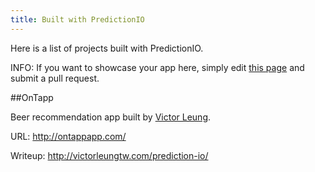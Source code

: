 ```yaml
---
title: Built with PredictionIO
---
```


Here is a list of projects built with PredictionIO. 

INFO: If you want to showcase your app here, simply edit [this page](https://github.com/PredictionIO/PredictionIO/blob/livedoc/docs/manual/source/community/showcase.html.md) and submit a pull request.

##OnTapp

<!--![OnTapp](/images/showcase/on-tapp-70x70.png=70x70) -->

Beer recommendation app built by [Victor Leung](https://twitter.com/victorleungtw). 

URL: http://ontappapp.com/

Writeup: http://victorleungtw.com/prediction-io/